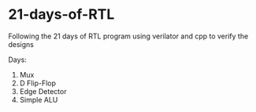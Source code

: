 # 21-days-of-RTL
Following the 21 days of RTL program using verilator and cpp to verify the designs


Days:

1. Mux
2. D Flip-Flop
3. Edge Detector
4. Simple ALU